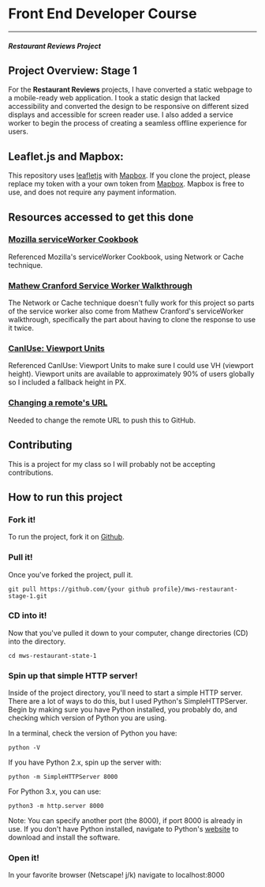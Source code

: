 # Front End Developer Course
---
#### _Restaurant Reviews Project_

## Project Overview: Stage 1

For the **Restaurant Reviews** projects, I have converted a static webpage to a mobile-ready web application. I took a static design that lacked accessibility and converted the design to be responsive on different sized displays and accessible for screen reader use. I also added a service worker to begin the process of creating a seamless offline experience for users.

## Leaflet.js and Mapbox:

This repository uses [leafletjs](https://leafletjs.com/) with [Mapbox](https://www.mapbox.com/). If you clone the project, please replace my token with a your own token from [Mapbox](https://www.mapbox.com/). Mapbox is free to use, and does not require any payment information.


## Resources accessed to get this done

### [Mozilla serviceWorker Cookbook](https://serviceworke.rs/strategy-network-or-cache_service-worker_doc.html)
Referenced Mozilla's serviceWorker Cookbook, using Network or Cache technique.

### [Mathew Cranford Service Worker Walkthrough](https://matthewcranford.com/restaurant-reviews-app-walkthrough-part-4-service-workers/)
The Network or Cache technique doesn't fully work for this project so parts of the service worker also come from Mathew Cranford's serviceWorker walkthrough, specifically the part about having to clone the response to use it twice.

### [CanIUse: Viewport Units](https://caniuse.com/#feat=viewport-units)
Referenced CanIUse: Viewport Units to make sure I could use VH (viewport height). Viewport units are available to approximately 90% of users globally so I included a fallback height in PX.

### [Changing a remote's URL](https://help.github.com/articles/changing-a-remote-s-url/)
Needed to change the remote URL to push this to GitHub.

## Contributing
This is a project for my class so I will probably not be accepting contributions.

## How to run this project
### Fork it!
To run the project, fork it on [Github](https://github.com/anthonyCarton/mws-restaurant-stage-1).

### Pull it!
Once you've forked the project, pull it.
```
git pull https://github.com/{your github profile}/mws-restaurant-stage-1.git
```

### CD into it!
Now that you've pulled it down to your computer, change directories (CD) into the directory.
```
cd mws-restaurant-state-1
```

### Spin up that simple HTTP server!
Inside of the project directory, you'll need to start a simple HTTP server. There are a lot of ways to do this, but I used Python's SimpleHTTPServer. Begin by making sure you have Python installed, you probably do, and checking which version of Python you are using.

In a terminal, check the version of Python you have:
```
python -V
```

If you have Python 2.x, spin up the server with:
```
python -m SimpleHTTPServer 8000
```

For Python 3.x, you can use:
```
python3 -m http.server 8000
```

Note: You can specify another port (the 8000), if port 8000 is already in use.
If you don't have Python installed, navigate to Python's [website](https://www.python.org/) to download and install the software.

### Open it!
In your favorite browser (Netscape! j/k) navigate to localhost:8000
